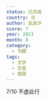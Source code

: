 ```yaml
---
status: 已完成
country: 日
author: 凪良汐
score: 7
year: 2023
month: 8
category:
  - 书籍
tags:
  - 文学
  - 恋爱
  - 救赎
---
```

7/10 不虚此行
